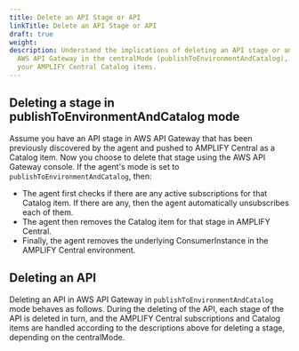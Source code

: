 ```yaml
---
title: Delete an API Stage or API
linkTitle: Delete an API Stage or API
draft: true
weight: 
description: Understand the implications of deleting an API stage or an API in
  AWS API Gateway in the centralMode (publishToEnvironmentAndCatalog), especially as it relates to subscriptions and
  your AMPLIFY Central Catalog items.
---
```


## Deleting a stage in publishToEnvironmentAndCatalog mode

Assume you have an API stage in AWS API Gateway that has been previously discovered by the agent and pushed to AMPLIFY Central as a Catalog item. Now you choose to delete that stage using the AWS API Gateway console. If the agent's mode is set to `publishToEnvironmentAndCatalog`, then:

* The agent first checks if there are any active subscriptions for that Catalog item. If there are any, then the agent automatically unsubscribes each of them.
* The agent then removes the Catalog item for that stage in AMPLIFY Central.
* Finally, the agent removes the underlying ConsumerInstance in the AMPLIFY Central environment.

## Deleting an API

Deleting an API in AWS API Gateway in `publishToEnvironmentAndCatalog` mode behaves as follows. During the deleting of the API, each stage of the API is deleted in turn, and the AMPLIFY Central subscriptions and Catalog items are handled according to the descriptions above for deleting a stage, depending on the centralMode.